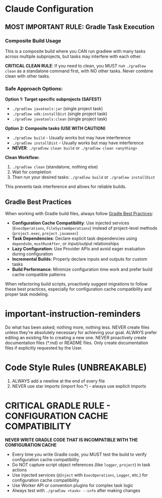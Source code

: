 # Claude Configuration

## MOST IMPORTANT RULE: Gradle Task Execution

### Composite Build Usage
This is a composite build where you CAN run gradlew with many tasks across multiple subprojects, but tasks may interfere with each other.

**CRITICAL CLEAN RULE**: If you need to clean, you MUST run `./gradlew clean` as a standalone command first, with NO other tasks. Never combine clean with other tasks.

### Safe Approach Options:

**Option 1: Target specific subprojects (SAFEST)**
- `./gradlew javatools:jar` (single project task)
- `./gradlew xdk:installDist` (single project task) 
- `./gradlew javatools:clean` (single project task)

**Option 2: Composite tasks (USE WITH CAUTION)**
- `./gradlew build` - Usually works but may have interference
- `./gradlew installDist` - Usually works but may have interference
- **NEVER**: `./gradlew clean build` or `./gradlew clean <anything>`

**Clean Workflow:**
1. `./gradlew clean` (standalone, nothing else)
2. Wait for completion
3. Then run your desired tasks: `./gradlew build` or `./gradlew installDist`

This prevents task interference and allows for reliable builds.

## Gradle Best Practices

When working with Gradle build files, always follow [Gradle Best Practices](https://docs.gradle.org/9.0.0/userguide/best_practices_general.html):

- **Configuration Cache Compatibility**: Use injected services (`ExecOperations`, `FileSystemOperations`) instead of project-level methods (`project.exec`, `project.javaexec`)
- **Task Dependencies**: Declare explicit task dependencies using `dependsOn`, `mustRunAfter`, or input/output relationships
- **Lazy Configuration**: Use Provider APIs and avoid eager evaluation during configuration
- **Incremental Builds**: Properly declare inputs and outputs for custom tasks
- **Build Performance**: Minimize configuration time work and prefer build cache compatible patterns

When refactoring build scripts, proactively suggest migrations to follow these best practices, especially for configuration cache compatibility and proper task modeling.

# important-instruction-reminders
Do what has been asked; nothing more, nothing less.
NEVER create files unless they're absolutely necessary for achieving your goal.
ALWAYS prefer editing an existing file to creating a new one.
NEVER proactively create documentation files (*.md) or README files. Only create documentation files if explicitly requested by the User.

# Code Style Rules (UNBREAKABLE)
1. ALWAYS add a newline at the end of every file
2. NEVER use star imports (import foo.*) - always use explicit imports

# CRITICAL GRADLE RULE - CONFIGURATION CACHE COMPATIBILITY
**NEVER WRITE GRADLE CODE THAT IS INCOMPATIBLE WITH THE CONFIGURATION CACHE**
- Every time you write Gradle code, you MUST test the build to verify configuration cache compatibility
- Do NOT capture script object references (like `logger`, `project`) in task actions
- Use injected services (`@Inject` with `ExecOperations`, `Logger`, etc.) for configuration cache compatibility
- Use Worker API or convention plugins for complex task logic
- Always test with `./gradlew <task> --info` after making changes
